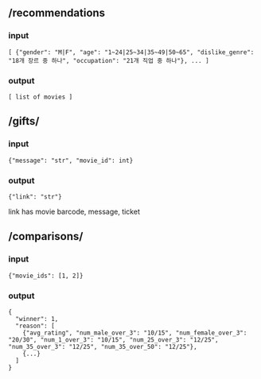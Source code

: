 
## /recommendations

### input
```
[ {"gender": "M|F", "age": "1~24|25~34|35~49|50~65", "dislike_genre": "18개 장르 중 하나", "occupation": "21개 직업 중 하나"}, ... ]
```
### output
```
[ list of movies ]
```

## /gifts/

### input
```
{"message": "str", "movie_id": int}
```
### output
```
{"link": "str"}
```
link has movie barcode, message, ticket

## /comparisons/

### input
```
{"movie_ids": [1, 2]}
```
### output
```
{
  "winner": 1,
  "reason": [
    {"avg_rating", "num_male_over_3": "10/15", "num_female_over_3": "20/30", "num_1_over_3": "10/15", "num_25_over_3": "12/25", "num_35_over_3": "12/25", "num_35_over_50": "12/25"},
    {...}
  ]
}
```
